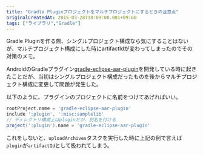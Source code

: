 ```yaml
---
title: "Gradle Pluginプロジェクトをマルチプロジェクトにするときの注意点"
originalCreatedAt: 2015-03-28T18:09:00.001+09:00
tags: ["ライブラリ","Gradle"]
---
```

Gradle Pluginを作る際、シングルプロジェクト構成なら気にすることはないが、マルチプロジェクト構成にした時にartifactIdが変わってしまったのでその対策のメモ。
<!--more-->
AndroidのGradleプラグイン[gradle-eclipse-aar-plugin](https://github.com/ksoichiro/gradle-eclipse-aar-plugin)を開発している時に起きたことだが、当初はシングルプロジェクト構成だったものを後からマルチプロジェクト構成に変更して問題が発生した。

以下のように、プラグインのプロジェクトに名前をつけてあげればいい。

```groovy
rootProject.name = 'gradle-eclipse-aar-plugin'
include ':plugin', ':misc:samplelib'
// ディレクトリ構成上はpluginだが、別名を付ける
project(':plugin').name = 'gradle-eclipse-aar-plugin'
```

これをしないと、`uploadArchives`タスクを実行した時に上記の例で言えば`plugin`が`artifactId`として扱われてしまう。
